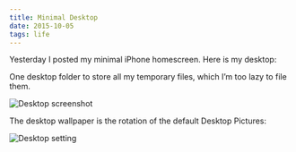 ```yaml
---
title: Minimal Desktop
date: 2015-10-05
tags: life
---
```


Yesterday I posted my minimal iPhone homescreen. Here is my desktop:

One desktop folder to store all my temporary files, which I’m too lazy to file them.

![Desktop screenshot](/images/logs/macbook-desktop.png)

The desktop wallpaper is the rotation of the default Desktop Pictures:

![Desktop setting](/images/logs/desktop-rotation.png)